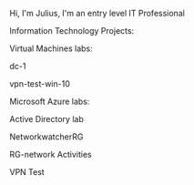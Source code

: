 Hi, I'm Julius, I'm an entry level IT Professional


Information Technology Projects:

Virtual Machines labs:

dc-1

vpn-test-win-10

Microsoft Azure labs:

Active Directory lab

NetworkwatcherRG

RG-network Activities

VPN Test

